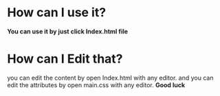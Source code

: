 # How can I use it?
**You can use it by just click Index.html file**
# How can I Edit that?
you can edit the content by open Index.html with any editor.
and you can edit the attributes by open main.css with any editor.
**Good luck**
